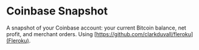 # Coinbase Snapshot
A snapshot of your Coinbase account: your current Bitcoin balance, net profit, and merchant orders. Using [https://github.com/clarkduvall/fleroku](Fleroku).
